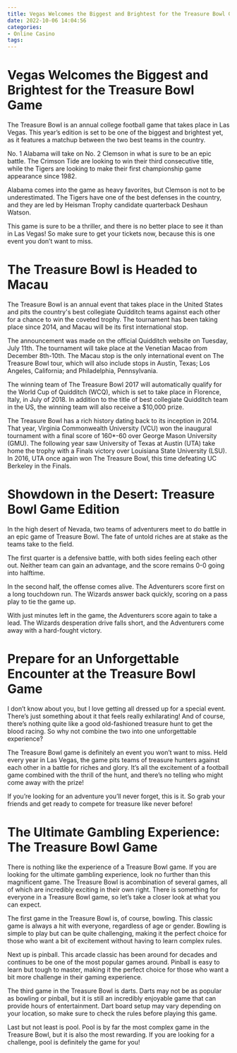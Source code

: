 ```yaml
---
title: Vegas Welcomes the Biggest and Brightest for the Treasure Bowl Game
date: 2022-10-06 14:04:56
categories:
- Online Casino
tags:
---
```



#  Vegas Welcomes the Biggest and Brightest for the Treasure Bowl Game

The Treasure Bowl is an annual college football game that takes place in Las Vegas. This year’s edition is set to be one of the biggest and brightest yet, as it features a matchup between the two best teams in the country.

No. 1 Alabama will take on No. 2 Clemson in what is sure to be an epic battle. The Crimson Tide are looking to win their third consecutive title, while the Tigers are looking to make their first championship game appearance since 1982.

Alabama comes into the game as heavy favorites, but Clemson is not to be underestimated. The Tigers have one of the best defenses in the country, and they are led by Heisman Trophy candidate quarterback Deshaun Watson.

This game is sure to be a thriller, and there is no better place to see it than in Las Vegas! So make sure to get your tickets now, because this is one event you don’t want to miss.

#  The Treasure Bowl is Headed to Macau
The Treasure Bowl is an annual event that takes place in the United States and pits the country's best collegiate Quidditch teams against each other for a chance to win the coveted trophy. The tournament has been taking place since 2014, and Macau will be its first international stop.

The announcement was made on the official Quidditch website on Tuesday, July 11th. The tournament will take place at the Venetian Macao from December 8th-10th. The Macau stop is the only international event on The Treasure Bowl tour, which will also include stops in Austin, Texas; Los Angeles, California; and Philadelphia, Pennsylvania.

The winning team of The Treasure Bowl 2017 will automatically qualify for the World Cup of Quidditch (WCQ), which is set to take place in Florence, Italy, in July of 2018. In addition to the title of best collegiate Quidditch team in the US, the winning team will also receive a $10,000 prize.

The Treasure Bowl has a rich history dating back to its inception in 2014. That year, Virginia Commonwealth University (VCU) won the inaugural tournament with a final score of 160*-60 over George Mason University (GMU). The following year saw University of Texas at Austin (UTA) take home the trophy with a Finals victory over Louisiana State University (LSU). In 2016, UTA once again won The Treasure Bowl, this time defeating UC Berkeley in the Finals.

#  Showdown in the Desert: Treasure Bowl Game Edition

In the high desert of Nevada, two teams of adventurers meet to do battle in an epic game of Treasure Bowl. The fate of untold riches are at stake as the teams take to the field.

The first quarter is a defensive battle, with both sides feeling each other out. Neither team can gain an advantage, and the score remains 0-0 going into halftime.

In the second half, the offense comes alive. The Adventurers score first on a long touchdown run. The Wizards answer back quickly, scoring on a pass play to tie the game up.

With just minutes left in the game, the Adventurers score again to take a lead. The Wizards desperation drive falls short, and the Adventurers come away with a hard-fought victory.

#  Prepare for an Unforgettable Encounter at the Treasure Bowl Game

I don’t know about you, but I love getting all dressed up for a special event. There’s just something about it that feels really exhilarating! And of course, there’s nothing quite like a good old-fashioned treasure hunt to get the blood racing. So why not combine the two into one unforgettable experience?

The Treasure Bowl game is definitely an event you won’t want to miss. Held every year in Las Vegas, the game pits teams of treasure hunters against each other in a battle for riches and glory. It’s all the excitement of a football game combined with the thrill of the hunt, and there’s no telling who might come away with the prize!

If you’re looking for an adventure you’ll never forget, this is it. So grab your friends and get ready to compete for treasure like never before!

#  The Ultimate Gambling Experience: The Treasure Bowl Game

There is nothing like the experience of a Treasure Bowl game. If you are looking for the ultimate gambling experience, look no further than this magnificent game. The Treasure Bowl is acombination of several games, all of which are incredibly exciting in their own right. There is something for everyone in a Treasure Bowl game, so let’s take a closer look at what you can expect.

The first game in the Treasure Bowl is, of course, bowling. This classic game is always a hit with everyone, regardless of age or gender. Bowling is simple to play but can be quite challenging, making it the perfect choice for those who want a bit of excitement without having to learn complex rules.

Next up is pinball. This arcade classic has been around for decades and continues to be one of the most popular games around. Pinball is easy to learn but tough to master, making it the perfect choice for those who want a bit more challenge in their gaming experience.

The third game in the Treasure Bowl is darts. Darts may not be as popular as bowling or pinball, but it is still an incredibly enjoyable game that can provide hours of entertainment. Dart board setup may vary depending on your location, so make sure to check the rules before playing this game.

Last but not least is pool. Pool is by far the most complex game in the Treasure Bowl, but it is also the most rewarding. If you are looking for a challenge, pool is definitely the game for you!